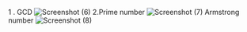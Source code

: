 1 . GCD
![Screenshot (6)](https://github.com/user-attachments/assets/ac43b77c-bb36-450e-9aab-9b9eaf4b3411)
2.Prime number
![Screenshot (7)](https://github.com/user-attachments/assets/6a1edd37-b387-4c05-b2d5-d2c7e523846e)
Armstrong number
![Screenshot (8)](https://github.com/user-attachments/assets/c7cd45e4-f478-4b49-8ad9-f93797c7c3bf)
